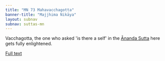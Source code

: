 ```yaml
---
title: "MN 73 Mahavacchagotta"
banner-title: "Majjhima Nikāya" 
layout: subnav 
subnav: suttas-mn 
---
```


Vacchagotta, the one who asked 'is there a self' in the [Ānanda Sutta](https://www.accesstoinsight.org/tipitaka/sn/sn44/sn44.010.than.html) here gets fully enlightened.

[Full text](http://www.geocities.ws/discussbuddhism/mn-73-mahavacchagotta-sutta.html)
